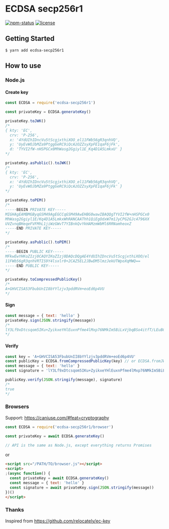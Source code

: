 # ECDSA secp256r1

<a href="https://www.npmjs.com/package/ecdsa-secp256r1"><img alt="npm-status" src="https://img.shields.io/npm/v/ecdsa-secp256r1.svg?style=flat" /></a>
<a href="https://github.com/ztrev/ecdsa-secp256r1/blob/master/LICENSE"><img alt="license" src="https://img.shields.io/badge/license-MIT_License-blue.svg?style=flat" /></a>

## Getting Started

```shell
$ yarn add ecdsa-secp256r1
```

## How to use

### Node.js

#### Create key

```javascript
const ECDSA = require('ecdsa-secp256r1')

const privateKey = ECDSA.generateKey()

privateKey.toJWK()
/*
{ kty: 'EC',
  crv: 'P-256',
  x: '4YdUIhIDncVu5tScgjxthiXOO_el11FWb56gR3qnhVQ',
  y: 'UyEvWOJbMZa9PtggGeRC9iQcAzOZZsyXpFE1qaF6jFk',
  d: 'TYVI2fW-nHSPGCx0MhWasg2Ggiyl1E_Kq4D1A5LmkxU' }
*/

privateKey.asPublic().toJWK()
/*
{ kty: 'EC',
  crv: 'P-256',
  x: '4YdUIhIDncVu5tScgjxthiXOO_el11FWb56gR3qnhVQ',
  y: 'UyEvWOJbMZa9PtggGeRC9iQcAzOZZsyXpFE1qaF6jFk' }
*/

privateKey.toPEM()
/*
-----BEGIN PRIVATE KEY-----
MIGHAgEAMBMGByqGSM49AgEGCCqGSM49AwEHBG0wawIBAQQgTYVI2fW+nHSPGCx0
MhWasg2Ggiyl1E/Kq4D1A5LmkxWhRANCAAThh1QiEgOdxW7m1JyCPG2GJc4796XX
UVZvnqBHeqeFVFMhL1jiWzGWvT7YIBnkQvYkHAMzmWbMl6RRNamheoxZ
-----END PRIVATE KEY-----
*/

privateKey.asPublic().toPEM()
/*
-----BEGIN PUBLIC KEY-----
MFkwEwYHKoZIzj0CAQYIKoZIzj0DAQcDQgAE4YdUIhIDncVu5tScgjxthiXOO/el
11FWb56gR3qnhVRTIS9Y4lsxlr0+2CAZ5EL2JBwDM5lmzJekUTWpoXqMWQ==
-----END PUBLIC KEY-----
*/

privateKey.toCompressedPublicKey()
/*
A+GHVCISA53FbubUnII8bYYlzjv3pddRVm+eoEd6p4VU
*/
```

#### Sign

```javascript
const message = { text: 'hello' }
privateKey.sign(JSON.stringify(message))
/*
lY3Lf9xDtcsqom5IKu+ZyikxeYHlEuxnPfme4lMxp76NMkIm5BiLxVjbqBSo4itfT/LEuBCzMXl11cB0w/X8dA==
*/
```

#### Verify

```javascript
const key = 'A+GHVCISA53FbubUnII8bYYlzjv3pddRVm+eoEd6p4VU'
const publicKey = ECDSA.fromCompressedPublicKey(key) // or ECDSA.fromJWK
const message = { text: 'hello' }
const signature = 'lY3Lf9xDtcsqom5IKu+ZyikxeYHlEuxnPfme4lMxp76NMkIm5BiLxVjbqBSo4itfT/LEuBCzMXl11cB0w/X8dA=='

publicKey.verify(JSON.stringify(message), signature)
/*
true
*/
```

### Browsers

Support: https://caniuse.com/#feat=cryptography

```javascript
const ECDSA = require('ecdsa-secp256r1/browser')

const privateKey = await ECDSA.generateKey()

// API is the same as Node.js, except everything returns Promises
```

or

```html
<script src="/PATH/TO/browser.js"></script>
<script>
;(async function() {
  const privateKey = await ECDSA.generateKey()
  const message = { text: 'hello' }
  const signature = await privateKey.sign(JSON.stringify(message))
})()
</script>
```

### Thanks

Inspired from https://github.com/relocately/ec-key
